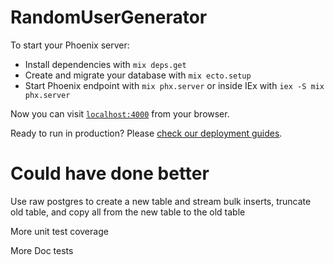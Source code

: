 # RandomUserGenerator

To start your Phoenix server:

- Install dependencies with `mix deps.get`
- Create and migrate your database with `mix ecto.setup`
- Start Phoenix endpoint with `mix phx.server` or inside IEx with `iex -S mix phx.server`

Now you can visit [`localhost:4000`](http://localhost:4000) from your browser.

Ready to run in production? Please [check our deployment guides](https://hexdocs.pm/phoenix/deployment.html).

# Could have done better

Use raw postgres to create a new table and stream bulk inserts, truncate old table, and copy all from the new table to the old table

More unit test coverage

More Doc tests
